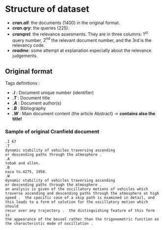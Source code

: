 # Structure of dataset

* ***cran.all***: the documents (1400) in the original format.
* ***cran.qry***: the queries (225).
* ***cranqrel***: the relevance assesments. They are in three columns:  $1^{st}$ query number, $2^{nd}$ the relevant document number, and the $3{rd}$ is the relevancy code.
* ***readme***: some attempt at explanation especially about the relevance judgements.

## Original format
Tags definitions :
- ***.I*** : Document unique number (identifier)
- ***.T*** : Document title
- ***.A*** : Document author(s)
- ***.B*** : Bibliography
- ***.W*** : Main document content (the article Abstract) -> **contains also the title!**

### Sample of original Cranfield document
```
.I 67
.T
dynamic stability of vehicles traversing ascending
or descending paths through the atmosphere .
.A
tobak and allen.
.B
naca tn.4275, 1958.
.W
dynamic stability of vehicles traversing ascending
or descending paths through the atmosphere .
an analysis is given of the oscillatory motions of vehicles which
traverse ascending and descending paths through the atmosphere at high
speed .  the specific case of a skip path is examined in detail, and
this leads to a form of solution for the oscillatory motion which should
recur over any trajectory .  the distinguishing feature of this form is
the appearance of the bessel rather than the trigonometric function as
the characteristic mode of oscillation .
```
